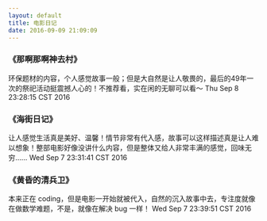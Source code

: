 ```yaml
---
layout: default
title: 电影日记
date: 2016-09-09 21:09:09
---
```


### 《那啊那啊神去村》
环保题材的内容，个人感觉故事一般；但是大自然是让人敬畏的，最后的49年一次的祭祀活动挺震撼人心的！不推荐看，实在闲的无聊可以看～ Thu Sep  8 23:28:15 CST 2016

### 《海街日记》
让人感觉生活真是美好、温馨！情节非常有代入感，故事可以这样描述真是让人难以想象！整部电影好像没讲什么内容，但是整体又给人非常丰满的感觉，回味无穷…… Wed Sep  7 23:31:41 CST 2016

### 《黄昏的清兵卫》
本来正在 coding，但是电影一开始就被代入，自然的沉入故事中去，专注度就像在做数学难题，不是，就像在解决 bug 一样！ Wed Sep  7 23:39:51 CST 2016
